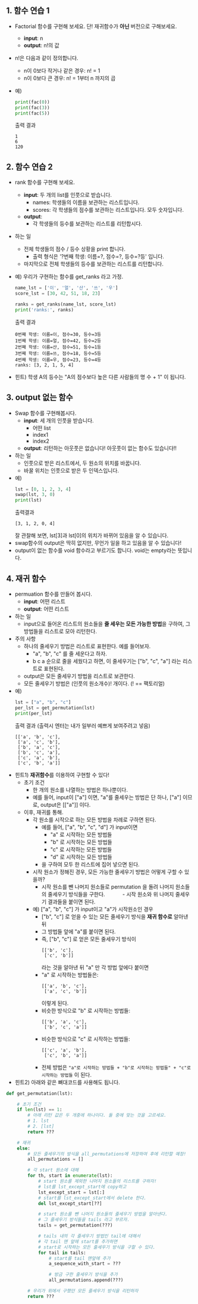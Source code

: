 ## 1. 함수 연습 1
- Factorial 함수를 구현해 보세요. 단! 재귀함수가 **아닌** 버전으로 구해보세요.
    - **input**: n
    - **output**: n!의 값

- n!은 다음과 같이 정의합니다.
    - n이 0보다 작거나 같은 경우: n! = 1
    - n이 0보다 큰 경우: n! = 1부터 n 까지의 곱

- 예) 
    ```python
    print(fac(0))
    print(fac(3))
    print(fac(5))
    ```
    출력 결과
    ```
    1
    6
    120
    ```

## 2. 함수 연습 2
- rank 함수를 구현해 보세요.
    - **input**: 두 개의 list를 인풋으로 받습니다.
        - names: 학생들의 이름을 보관하는 리스트입니다.
        - scores: 각 학생들의 점수를 보관하는 리스트입니다. 모두 숫자입니다.
    - **output**: 
        - 각 학생들의 등수를 보관하는 리스트를 리턴합시다.
- 하는 일
    - 전체 학생들의 점수 / 등수 상황을 print 합니다.
        - 출력 형식은 '?번째 학생: 이름=?, 점수=?, 등수=?등' 입니다.
    - 마지막으로 전체 학생들의 등수를 보관하는 리스트를 리턴합니다.

- 예) 우리가 구현하는 함수를 get_ranks 라고 가정.
    ```python
    name_lst = ['이', '얼', '산', '쓰', '우']
    score_lst = [30, 42, 51, 18, 23]

    ranks = get_ranks(name_lst, score_lst)
    print('ranks:', ranks)
    ```
    출력 결과
    ```
    0번째 학생: 이름=이, 점수=30, 등수=3등
    1번째 학생: 이름=얼, 점수=42, 등수=2등
    2번째 학생: 이름=산, 점수=51, 등수=1등
    3번째 학생: 이름=쓰, 점수=18, 등수=5등
    4번째 학생: 이름=우, 점수=23, 등수=4등
    ranks: [3, 2, 1, 5, 4]
    ```
    
- 힌트) 학생 A의 등수는 "A의 점수보다 높은 다른 사람들의 명 수 + 1" 이 됩니다.

## 3. output 없는 함수
- Swap 함수를 구현해봅시다. 
    - **input**: 세 개의 인풋을 받습니다.
        - 어떤 list
        - index1
        - index2
    - **output**: 리턴하는 아웃풋은 없습니다! 아웃풋이 없는 함수도 있습니다!!
- 하는 일
    - 인풋으로 받은 리스트에서, 두 원소의 위치를 바꿉니다.
    - 바꿀 위치는 인풋으로 받은 두 인덱스입니다.
- 예)
    ```python
    lst = [0, 1, 2, 3, 4]
    swap(lst, 3, 0)
    print(lst)
    ```
    출력결과
    ```
    [3, 1, 2, 0, 4]
    ```
    잘 관찰해 보면, lst[3]과 lst[0]의 위치가 바뀌어 있음을 알 수 있습니다. 
- swap함수의 output은 딱히 없지만, 무언가 일을 하고 있음을 알 수 있습니다!
- output이 없는 함수를 void 함수라고 부르기도 합니다. void는 empty라는 뜻입니다.


## 4. 재귀 함수
- permuation 함수를 만들어 봅시다.
    - **input**: 어떤 리스트
    - **output**: 어떤 리스트
- 하는 일
    - input으로 들어온 리스트의 원소들을 **줄 세우는 모든 가능한 방법**을 구하여, 그 방법들을 리스트로 모아 리턴한다.
- 주의 사항
    - 하나의 줄세우기 방법은 리스트로 표현한다. 예를 들어보자.
        - "a", "b", "c" 를 줄 세운다고 하자.
        - b c a 순으로 줄을 세웠다고 하면, 이 줄세우기는 ["b", "c", "a"] 라는 리스트로 표현된다.
    - output은 모든 줄세우기 방법을 리스트로 보관한다.
    - 모든 줄세우기 방법은 (인풋의 원소개수)! 개이다. (! == 팩토리얼)
- 예)
    ```python
    lst = ["a", "b", "c"]
    per_lst = get_permutation(lst)
    print(per_lst)
    ```
    출력 결과 (출력시 엔터는 내가 일부러 예쁘게 보여주려고 넣음)
    ```
    [['a', 'b', 'c'],
     ['a', 'c', 'b'],
     ['b', 'a', 'c'],
     ['b', 'c', 'a'],
     ['c', 'a', 'b'],
     ['c', 'b', 'a']]
    ```
- 힌트1) **재귀함수**를 이용하여 구현할 수 있다!
    - 초기 조건
        - 한 개의 원소를 나열하는 방법은 하나뿐이다.
        - 예를 들어, input이 ["a"] 이면, "a"를 줄세우는 방법은 단 하나, ["a"] 이므로, output은 [["a"]] 이다.
    - 이후, 재귀를 통해.
        - 각 원소를 시작으로 하는 모든 방법을 차례로 구하면 된다.
            - 예를 들어, ["a", "b", "c", "d"] 가 input이면 
                - "a" 로 시작하는 모든 방법들 
                - "b" 로 시작하는 모든 방법들 
                - "c" 로 시작하는 모든 방법들 
                - "d" 로 시작하는 모든 방법들 
            - 을 구하여 모두 한 리스트에 집어 넣으면 된다.
        - 시작 원소가 정해진 경우, 모든 가능한 줄세우기 방법은 어떻게 구할 수 있을까?
            - 시작 원소를 뺀 나머지 원소들로 permutation 을 돌려 나머지 원소들의 줄세우기 방식들을 구한다.
            - 시작 원소와 위 나머지 줄세우기 결과들을 붙이면 된다.
        - 예) ["a", "b", "c"] 가 input이고 "a"가 시작원소인 경우
            - ["b", "c"] 로 얻을 수 있는 모든 줄세우기 방식을 **재귀 함수로** 알아낸 뒤
            - 그 방법들 앞에 "a"를 붙이면 된다.
            - 즉, ["b", "c"] 로 얻은 모든 줄세우기 방식이
                ```
                [['b', 'c'],
                 ['c', 'b']]
                ```
                라는 것을 알아낸 뒤 "a" 만 각 방법 앞에다 붙이면
            - "a" 로 시작하는 방법들은:
                ```
                [['a', 'b', 'c'],
                 ['a', 'c', 'b']]
                ```
                이렇게 된다.
            - 비슷한 방식으로 "b" 로 시작하는 방법들:
                ```
                [['b', 'a', 'c'],
                 ['b', 'c', 'a']]
                ```
            - 비슷한 방식으로 "c" 로 시작하는 방법들:
                ```
                [['c', 'a', 'b'],
                 ['c', 'b', 'a']]
                ```
            - 전체 방법은 `"a"로 시작하는 방법들 + "b"로 시작하는 방법들" + "c"로 시작하는 방법들` 이 된다.
- 힌트2) 아래와 같은 뼈대코드를 사용해도 됩니다.
```python
def get_permutation(lst):

    # 초기 조건
    if len(lst) == 1:
        # 아래 리턴 값은 두 개중에 하나이다. 둘 중에 맞는 것을 고르세요.
        # 1. lst
        # 2. [lst]
        return ???

    # 재귀
    else:
        # 모든 줄세우기의 방식을 all_permutations에 저장하여 후에 리턴할 예정!
        all_permutations = []

        # 각 start 원소에 대해
        for th, start in enumerate(lst):
            # start 원소를 제외한 나머지 원소들의 리스트를 구하자!
            # lst를 lst_except_start에 copy하고
            lst_except_start = lst[:] 
            # start를 lst_except_start에서 delete 한다.
            del lst_except_start[??]

            # start 원소를 뺀 나머지 원소들의 줄세우기 방법을 알아낸다.
            # 그 줄세우기 방식들을 tails 라고 부르자.
            tails = get_permutation(???)

            # tails 내의 각 줄세우기 방법인 tail에 대해서 
            # 각 tail 맨 앞에 start를 추가하면 
            # start로 시작하는 모든 줄세우기 방식을 구할 수 있다.
            for tail in tails:
                # start를 tail 맨앞에 추가 
                a_sequence_with_start = ???

                # 방금 구한 줄세우기 방식을 추가
                all_permutations.append(???)

        # 우리가 위에서 구했던 모든 줄세우기 방식을 리턴하자
        return ???
```
